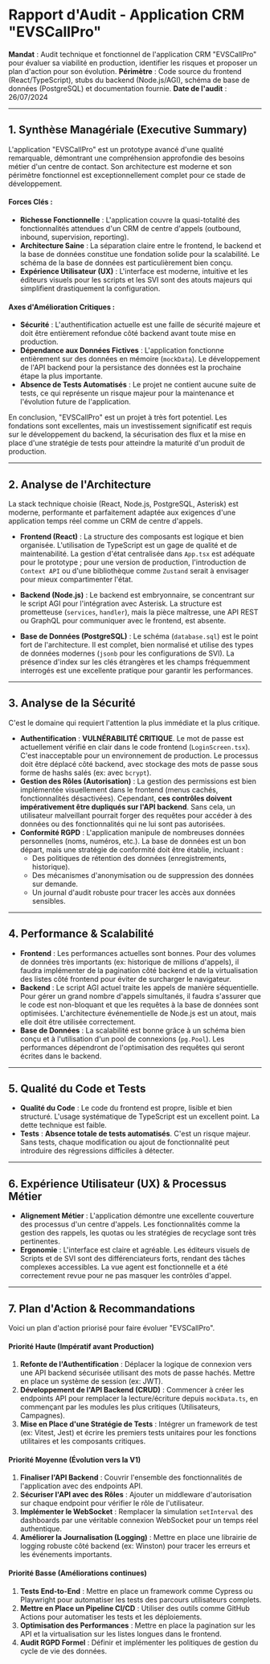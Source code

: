 # Rapport d'Audit - Application CRM "EVSCallPro"

**Mandat** : Audit technique et fonctionnel de l'application CRM "EVSCallPro" pour évaluer sa viabilité en production, identifier les risques et proposer un plan d'action pour son évolution.
**Périmètre** : Code source du frontend (React/TypeScript), stubs du backend (Node.js/AGI), schéma de base de données (PostgreSQL) et documentation fournie.
**Date de l'audit** : 26/07/2024

---

## 1. Synthèse Managériale (Executive Summary)

L'application "EVSCallPro" est un prototype avancé d'une qualité remarquable, démontrant une compréhension approfondie des besoins métier d'un centre de contact. Son architecture est moderne et son périmètre fonctionnel est exceptionnellement complet pour ce stade de développement.

#### Forces Clés :
- **Richesse Fonctionnelle** : L'application couvre la quasi-totalité des fonctionnalités attendues d'un CRM de centre d'appels (outbound, inbound, supervision, reporting).
- **Architecture Saine** : La séparation claire entre le frontend, le backend et la base de données constitue une fondation solide pour la scalabilité. Le schéma de la base de données est particulièrement bien conçu.
- **Expérience Utilisateur (UX)** : L'interface est moderne, intuitive et les éditeurs visuels pour les scripts et les SVI sont des atouts majeurs qui simplifient drastiquement la configuration.

#### Axes d'Amélioration Critiques :
- **Sécurité** : L'authentification actuelle est une faille de sécurité majeure et doit être entièrement refondue côté backend avant toute mise en production.
- **Dépendance aux Données Fictives** : L'application fonctionne entièrement sur des données en mémoire (`mockData`). Le développement de l'API backend pour la persistance des données est la prochaine étape la plus importante.
- **Absence de Tests Automatisés** : Le projet ne contient aucune suite de tests, ce qui représente un risque majeur pour la maintenance et l'évolution future de l'application.

En conclusion, "EVSCallPro" est un projet à très fort potentiel. Les fondations sont excellentes, mais un investissement significatif est requis sur le développement du backend, la sécurisation des flux et la mise en place d'une stratégie de tests pour atteindre la maturité d'un produit de production.

---

## 2. Analyse de l'Architecture

La stack technique choisie (React, Node.js, PostgreSQL, Asterisk) est moderne, performante et parfaitement adaptée aux exigences d'une application temps réel comme un CRM de centre d'appels.

- **Frontend (React)** : La structure des composants est logique et bien organisée. L'utilisation de TypeScript est un gage de qualité et de maintenabilité. La gestion d'état centralisée dans `App.tsx` est adéquate pour le prototype ; pour une version de production, l'introduction de `Context API` ou d'une bibliothèque comme `Zustand` serait à envisager pour mieux compartimenter l'état.

- **Backend (Node.js)** : Le backend est embryonnaire, se concentrant sur le script AGI pour l'intégration avec Asterisk. La structure est prometteuse (`services`, `handler`), mais la pièce maîtresse, une API REST ou GraphQL pour communiquer avec le frontend, est absente.

- **Base de Données (PostgreSQL)** : Le schéma (`database.sql`) est le point fort de l'architecture. Il est complet, bien normalisé et utilise des types de données modernes (`jsonb` pour les configurations de SVI). La présence d'index sur les clés étrangères et les champs fréquemment interrogés est une excellente pratique pour garantir les performances.

---

## 3. Analyse de la Sécurité

C'est le domaine qui requiert l'attention la plus immédiate et la plus critique.

- **Authentification** : **VULNÉRABILITÉ CRITIQUE**. Le mot de passe est actuellement vérifié en clair dans le code frontend (`LoginScreen.tsx`). C'est inacceptable pour un environnement de production. Le processus doit être déplacé côté backend, avec stockage des mots de passe sous forme de hashs salés (ex: avec `bcrypt`).
- **Gestion des Rôles (Autorisation)** : La gestion des permissions est bien implémentée visuellement dans le frontend (menus cachés, fonctionnalités désactivées). Cependant, **ces contrôles doivent impérativement être dupliqués sur l'API backend**. Sans cela, un utilisateur malveillant pourrait forger des requêtes pour accéder à des données ou des fonctionnalités qui ne lui sont pas autorisées.
- **Conformité RGPD** : L'application manipule de nombreuses données personnelles (noms, numéros, etc.). La base de données est un bon départ, mais une stratégie de conformité doit être établie, incluant :
    - Des politiques de rétention des données (enregistrements, historique).
    - Des mécanismes d'anonymisation ou de suppression des données sur demande.
    - Un journal d'audit robuste pour tracer les accès aux données sensibles.

---

## 4. Performance & Scalabilité

- **Frontend** : Les performances actuelles sont bonnes. Pour des volumes de données très importants (ex: historique de millions d'appels), il faudra implémenter de la pagination côté backend et de la virtualisation des listes côté frontend pour éviter de surcharger le navigateur.
- **Backend** : Le script AGI actuel traite les appels de manière séquentielle. Pour gérer un grand nombre d'appels simultanés, il faudra s'assurer que le code est non-bloquant et que les requêtes à la base de données sont optimisées. L'architecture événementielle de Node.js est un atout, mais elle doit être utilisée correctement.
- **Base de Données** : La scalabilité est bonne grâce à un schéma bien conçu et à l'utilisation d'un pool de connexions (`pg.Pool`). Les performances dépendront de l'optimisation des requêtes qui seront écrites dans le backend.

---

## 5. Qualité du Code et Tests

- **Qualité du Code** : Le code du frontend est propre, lisible et bien structuré. L'usage systématique de TypeScript est un excellent point. La dette technique est faible.
- **Tests** : **Absence totale de tests automatisés**. C'est un risque majeur. Sans tests, chaque modification ou ajout de fonctionnalité peut introduire des régressions difficiles à détecter.

---

## 6. Expérience Utilisateur (UX) & Processus Métier

- **Alignement Métier** : L'application démontre une excellente couverture des processus d'un centre d'appels. Les fonctionnalités comme la gestion des rappels, les quotas ou les stratégies de recyclage sont très pertinentes.
- **Ergonomie** : L'interface est claire et agréable. Les éditeurs visuels de Scripts et de SVI sont des différenciateurs forts, rendant des tâches complexes accessibles. La vue agent est fonctionnelle et a été correctement revue pour ne pas masquer les contrôles d'appel.

---

## 7. Plan d'Action & Recommandations

Voici un plan d'action priorisé pour faire évoluer "EVSCallPro".

#### Priorité Haute (Impératif avant Production)
1.  **Refonte de l'Authentification** : Déplacer la logique de connexion vers une API backend sécurisée utilisant des mots de passe hachés. Mettre en place un système de session (ex: JWT).
2.  **Développement de l'API Backend (CRUD)** : Commencer à créer les endpoints API pour remplacer la lecture/écriture depuis `mockData.ts`, en commençant par les modules les plus critiques (Utilisateurs, Campagnes).
3.  **Mise en Place d'une Stratégie de Tests** : Intégrer un framework de test (ex: Vitest, Jest) et écrire les premiers tests unitaires pour les fonctions utilitaires et les composants critiques.

#### Priorité Moyenne (Évolution vers la V1)
1.  **Finaliser l'API Backend** : Couvrir l'ensemble des fonctionnalités de l'application avec des endpoints API.
2.  **Sécuriser l'API avec des Rôles** : Ajouter un middleware d'autorisation sur chaque endpoint pour vérifier le rôle de l'utilisateur.
3.  **Implémenter le WebSocket** : Remplacer la simulation `setInterval` des dashboards par une véritable connexion WebSocket pour un temps réel authentique.
4.  **Améliorer la Journalisation (Logging)** : Mettre en place une librairie de logging robuste côté backend (ex: Winston) pour tracer les erreurs et les événements importants.

#### Priorité Basse (Améliorations continues)
1.  **Tests End-to-End** : Mettre en place un framework comme Cypress ou Playwright pour automatiser les tests des parcours utilisateurs complets.
2.  **Mettre en Place un Pipeline CI/CD** : Utiliser des outils comme GitHub Actions pour automatiser les tests et les déploiements.
3.  **Optimisation des Performances** : Mettre en place la pagination sur les API et la virtualisation sur les listes longues dans le frontend.
4.  **Audit RGPD Formel** : Définir et implémenter les politiques de gestion du cycle de vie des données.
